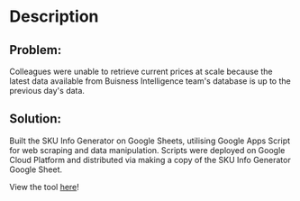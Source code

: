 # Description

## Problem:
Colleagues were unable to retrieve current prices at scale because the latest data available from Buisness Intelligence team's database is up to the previous day's data.

## Solution:
Built the SKU Info Generator on Google Sheets, utilising Google Apps Script for web scraping and data manipulation.
Scripts were deployed on Google Cloud Platform and distributed via making a copy of the SKU Info Generator Google Sheet.

View the tool [here](https://docs.google.com/spreadsheets/d/14wz4TupMTORjQtk5QUA6pfkCG9u1cVCpYRvyqfFxWNk/edit?usp=sharing)!
